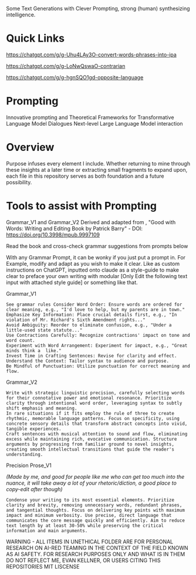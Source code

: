 Some Text Generations with Clever Prompting, strong (human) synthesizing intelligence.

# Quick Links

https://chatgpt.com/g/g-Uhu4LAy3O-convert-words-phrases-into-ipa

https://chatgpt.com/g/g-LoNwQswaO-contrarian

https://chatgpt.com/g/g-hgnSQO1gd-opposite-language



# Prompting
Innovative prompting and Theoretical Frameworks for Transformative Language Model Dialogues
Next-level Large Language Model interaction

# Overview

Purpose infuses every element I include. Whether returning to mine through these insights at a later time or extracting small fragments to expand upon, each file in this repository serves as both foundation and a future possibility.

# Tools to assist with Prompting

Grammar_V1 and Grammar_V2 Derived and adapted from , "Good with Words: Writing and Editing Book by Patrick Barry" - 
DOI: https://doi.org/10.3998/mpub.9997109

Read the book and cross-check grammar suggestions from prompts below

With any Grammar Prompt, it can be wonky if you just put a prompt in. For Example, modify and adapt as you wish to make it clear. Like as custom instructions on ChatGPT, inputted onto claude as a style-guide to make clear to preface your own writing with modular [Only Edit the following text input with attached style guide] or something like that.

Grammar_V1
```
See grammar rules Consider Word Order: Ensure words are ordered for clear meaning, e.g., "I'd love to help, but my parents are in town."
Emphasize Key Information: Place crucial details first, e.g., "In violation of Mr. Richard's Sixth Amendment rights..."
Avoid Ambiguity: Reorder to eliminate confusion, e.g., "Under a little-used state statute..."
Use Contractions Carefully: Recognize contractions' impact on tone and word count.
Experiment with Word Arrangement: Experiment for impact, e.g., "Great minds think a  like."
Invest Time in Crafting Sentences: Revise for clarity and effect.
Understand the Context: Tailor syntax to audience and purpose.
Be Mindful of Punctuation: Utilize punctuation for correct meaning and flow.
```

Grammar_V2

```
Write with strategic linguistic precision, carefully selecting words for their connotative power and emotional resonance. Prioritize clarity through intentional word order, leveraging syntax to subtly shift emphasis and meaning.
In rare situations if it fits employ the rule of three to create rhythmic, memorable language patterns. Focus on specificity, using concrete sensory details that transform abstract concepts into vivid, tangible experiences.
Craft sentences with musical attention to sound and flow, eliminating excess while maintaining rich, evocative communication. Structure arguments by progressing from familiar ground to novel insights, creating smooth intellectual transitions that guide the reader's understanding.

```

Precision Prose_V1 


_(Made by me, and good for people like me who can get too much into the nuance, it will take away a lot of your rhetoric/diction, a good place to copy-edit after though)_

```
Condense your writing to its most essential elements. Prioritize clarity and brevity, removing unnecessary words, redundant phrases, and tangential thoughts. Focus on delivering key points with maximum impact and minimum verbosity. Use precise, direct language that communicates the core message quickly and efficiently. Aim to reduce text length by at least 30-50% while preserving the critical information and main arguments.
```

WARNING - ALL ITEMS IN UNETHICAL FOLDER ARE FOR PERSONAL RESEARCH ON AI-RED TEAMING IN THE CONTEXT OF THE FIELD KNOWN AS AI SAFETY.
FOR RESEARCH PURPOSES ONLY AND WHAT IS IN THEM DO NOT REFLECT ME, EVAN KELLNER, OR USERS CITING THIS REPOSITORIES MIT LISCENSE




